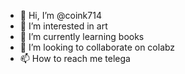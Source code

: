 - 👋 Hi, I’m @coink714
- 👀 I’m interested in art
- 🌱 I’m currently learning books
- 💞️ I’m looking to collaborate on colabz
- 📫 How to reach me telega

<!---
coink714/coink714 is a ✨ special ✨ repository because its `README.md` (this file) appears on your GitHub profile.
You can click the Preview link to take a look at your changes.
--->
